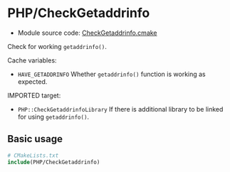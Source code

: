 <!-- This is auto-generated file. -->
# PHP/CheckGetaddrinfo

* Module source code: [CheckGetaddrinfo.cmake](https://github.com/petk/php-build-system/blob/master/cmake/cmake/modules/PHP/CheckGetaddrinfo.cmake)

Check for working `getaddrinfo()`.

Cache variables:

* `HAVE_GETADDRINFO`
  Whether `getaddrinfo()` function is working as expected.

IMPORTED target:

* `PHP::CheckGetaddrinfoLibrary`
  If there is additional library to be linked for using `getaddrinfo()`.

## Basic usage

```cmake
# CMakeLists.txt
include(PHP/CheckGetaddrinfo)
```
